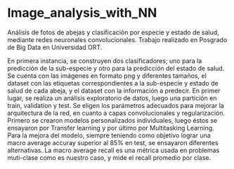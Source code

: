 # Image_analysis_with_NN
Análisis de fotos de abejas y clasificación por especie y estado de salud, mediante redes neuronales convolucionales. Trabajo realizado en Posgrado de Big Data en Universidad ORT. 

En primera instancia, se construyen dos clasificadores; uno para la predicción de la sub-especie y otro para la predicción del estado de salud. Se cuenta con las imágenes en formato png y diferentes tamaños, el dataset con las etiquetas correspondientes a la sub-especie y estado de salud de cada abeja, y el dataset con la información a predecir.
En primer lugar, se realiza un análisis exploratorio de datos, luego una partición en train, validation y test. Se eligen los parámetros adecuados para mejorar la arquitectura de la red, en cuanto a capas convolucionales y regularización.
Primero se crearon modelos personalizados individuales, luego éstos se ensayaron por Transfer learning y por último por Multitasking Learning.
Para la mejora del modelo, siempre teniendo como objetivo lograr una macro average accuray superior al 85% en test, se ensayaron diferentes alternativas.
La macro average recall es una métrica usada en problemas muti-clase como es nuestro caso, y mide el recall promedio por clase. 
